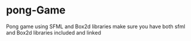 # pong-Game
Pong game using SFML and Box2d libraries 
make sure you have both sfml and Box2d libraries included and linked

